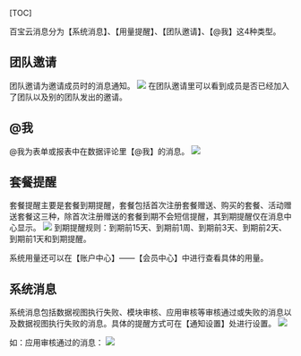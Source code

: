 [TOC]

百宝云消息分为【系统消息】、【用量提醒】、【团队邀请】、【@我】这4种类型。

## 团队邀请
团队邀请为邀请成员时的消息通知。
![](http://docfiles.baibaoyun.com/Fj1IQHW4_I_nMP1ljPJXo-ukHIus)
在团队邀请里可以看到成员是否已经加入了团队以及别的团队发出的邀请。

## @我
@我为表单或报表中在数据评论里【@我】的消息。
![](http://docfiles.baibaoyun.com/FtOK5YzmWea4LavIrTOBXoHIoP8x)

## 套餐提醒
套餐提醒主要是套餐到期提醒，套餐包括首次注册套餐赠送、购买的套餐、活动赠送套餐这三种，除首次注册赠送的套餐到期不会短信提醒，其到期提醒仅在消息中心显示。
![](http://docfiles.baibaoyun.com/Fs6FsS8-t2BtHnJ2NW9keZgqh_8k)
到期提醒规则：到期前15天、到期前1周、到期前3天、到期前2天、到期前1天和到期提醒。


系统用量还可以在【账户中心】——【会员中心】中进行查看具体的用量。




## 系统消息
系统消息包括数据视图执行失败、模块审核、应用审核等审核通过或失败的消息以及数据视图执行失败的消息。具体的提醒方式可在【通知设置】处进行设置。
![](http://docfiles.baibaoyun.com/Fv_mtY20_YKN7L94C_nlMwfQnpV9)

如：应用审核通过的消息：
![](http://docfiles.baibaoyun.com/FtGKruflF7xzxK_5UN4YXH_vDOSl)


